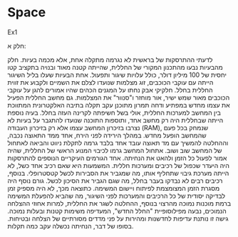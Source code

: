 # Space
Ex1

חלק א:

לדעתי ההתרסקות של בראשית לא נגרמה מתקלה אחת, אלא מכמה בעיות. חלק מהבעיות נבעו מהתכנון המקורי של החללית, שהייתה קטנה מאוד ובנויה בתקציב קטו יחסית של 100 מיליון דולר, כולל עלויות שיגור ותפעול. אחת הבעיות שעלו בליל השיגור הייתה עם עוקבי הכוכבים, זוג מצלמות שנועדו לצלם את השמיים ולקבוע את זווית החללית בחלל. חלקיקי אבק נחתו על המגנים הכהים שהיו אמורים להגן על עוקבי הכוכבים מאור שמש ישיר, אור מוחזר ו"סנוור" את המצלמות. גם מחשב החללית הפעיל את עצמו מחדש במפתיע ודחה תמרון מתוכנן עקב תקלה בתיבה האלקטרונית המתווכת בין המחשב למערכות החללית, אולי בשל חשיפתה לקרינה העזה בחלל. בעיה נוספת הייתה שבחללית היה רק מחשב אחד, ותוספות התוכנה שנועדו להתגבר על בעיות לא נצרבו בזיכרון המחשב עצמו אלא רק בזיכרון העבודה (RAM), שנמחק בכל פעם שהמחשב הופעל מחדש. במהלך הירידה לפני הירח, אחד ממד התאוצה נכבה, וההחלטה להמשיך עם מד תאוצה עובד אחד בלבד גרמה לתקלת ניווט והביאה לאתחול של המחשב שוב ושוב. אתחול המחשב גרמו לכיבוי המנוע הראשי של החללית, שהיה אמור לפעול כל הזמן ולהאט את הנחיתה. אחד הגורמים העיקריים הנוספים להתרסקות היה היעדר שכפול של רכיבים ומערכות חללית. המשמעות היא שאם רכיב אחד כשל, לא הייתה מערכת גיבוי שתחליף אותו, מה שמגביר את הסבירות לכשל קטסטרופלי. בנוסף, רכיבים רבים לא נבדקו בעבר בחלל, מה שגם הגביר את הסיכון לכשל. גורם נוסף היה מסגרת הזמן המצומצמת לפיתוח ויישום המשימה. כתוצאה מכך, לא היה מספיק זמן לבדיקה יסודית של כל הרכיבים והמערכות לפני השיגור, מה שהביא להפעלת המשימה ברמת מוכנות נמוכה מהרצוי
בנוסף, ההחלטה לשגר את החללית, למרות אחוזי ההצלחה הנמוכים, נבעה מפילוסופיית "החלל החדש", המעדיפה משימות קטנות ובעלות נמוכה. גישה זו נותנת עדיפות לחדשנות ומהירות על פני מדדים מסורתיים של הצלחה ובטיחות. בסופו של דבר, הנחיתה נכשלה עקב כמה תקלות.

